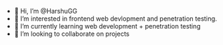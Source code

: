 - 👋 Hi, I’m @HarshuGG
- 👀 I’m interested in frontend web devlopment and penetration testing.
- 🌱 I’m currently learning web development + penetration testing
- 💞️ I’m looking to collaborate on projects

<!---
HarshuGG/HarshuGG is a ✨ special ✨ repository because its `README.md` (this file) appears on your GitHub profile.
You can click the Preview link to take a look at your changes.
--->
